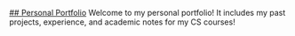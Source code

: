 [## Personal Portfolio](https://gulkaran.ca)
Welcome to my personal portfolio! It includes my past projects, experience, and academic notes for my CS courses!
